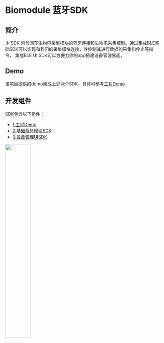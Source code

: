 # Biomodule 蓝牙SDK 

## 简介

本 SDK 包含回车生物电采集模块的蓝牙连接和生物电采集控制。通过集成BLE基础SDK可以实现和我们的采集模块连接，并控制其进行数据的采集和停止等指令，
集成BLE UI SDK可以方便为你的app搭建设备管理界面。

## Demo
该项目提供的demo集成上述两个SDK，具体可参考[工程Demo](demo/README.md)

## 开发组件

SDK包含以下组件：

- [1.工程Demo](demo/README.md)
- [2.基础蓝牙模块SDK](https://github.com/Entertech/Enter-Biomodule-BLE-Android-SDK/tree/master/ble)
- [3.设备管理UISDK](https://github.com/Entertech/Enter-Biomodule-BLE-Android-SDK/tree/master/bleuisdk)

<img src="https://github.com/EnterTech/Flowtime-BLE-SDK-Android/blob/master/docimage/flowtimeble_project.jpg" width="40%">

